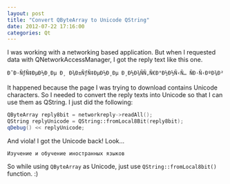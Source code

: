 ```yaml
---
layout: post
title: "Convert QByteArray to Unicode QString"
date: 2012-07-22 17:16:00
categories: Qt
---
```

I was working with a networking based application. But when I requested data
with QNetworkAccessManager, I got the reply text like this one.

```
Ð˜Ð·ÑƒÑ‡ÐµÐ½Ð¸Ðµ Ð¸ Ð¾Ð±ÑƒÑ‡ÐµÐ½Ð¸Ðµ Ð¸Ð½Ð¾ÑÑ‚Ñ€Ð°Ð½Ð½Ñ‹Ñ… ÑÐ·Ñ‹ÐºÐ¾Ð² 
```

It happened because the page I was trying to download contains Unicode
characters. So I needed to convert the reply texts into Unicode so that I can
use them as QString. I just did the following:

```cpp
QByteArray reply8bit = networkreply->readAll();
QString replyUnicode = QString::fromLocal8Bit(reply8bit);
qDebug() << replyUnicode;
```

And viola! I got the Unicode back! Look...


```    
Изучение и обучение иностранных языков
```

So while using `QByteArray` as Unicode, just use `QString::fromLocal8bit()` function. :)
